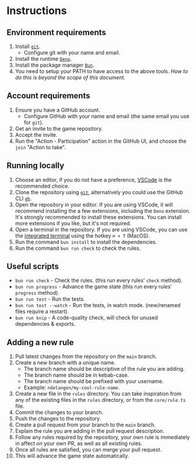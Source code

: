 # Instructions

## Environment requirements

1. Install [`git`](https://git-scm.com/).
   - Configure git with your name and email.
2. Install the runtime [`Deno`](https://docs.deno.com/runtime/manual/).
3. Install the package manager [`Bun`](https://bun.sh/).
4. You need to setup your PATH to have access to the above tools.
   _How to do this is beyond the scope of this document._

## Account requirements

1. Ensure you have a GitHub account.
   - Configure GitHub with your name and email (the same email you use for `git`).
2. Get an invite to the game repository.
3. Accept the invite.
4. Run the "Action - Participation" action in the GitHub UI, and choose the `join` "Action to take".

## Running locally

1. Choose an editor, if you do not have a preference, [VSCode](https://code.visualstudio.com/) is the recommended choice.
2. Clone the repository using [`git`](https://git-scm.com/), alternatively you could use the GitHub CLI [`gh`](https://cli.github.com/).
3. Open the repository in your editor.
   If you are using VSCode, it will recommend installing the a few extensions, including the `Deno` extension.
   It's strongly recommended to install these extensions.
   You can install more extensions if you like, but it's not required.
4. Open a terminal in the repository. If you are using VSCode, you can use the [integrated terminal](https://code.visualstudio.com/docs/terminal/basics) using the hotkey `⌘ + T` (MacOS).
5. Run the command `bun install` to install the dependencies.
6. Run the command `bun run check` to check the rules.

## Useful scripts

- `bun run check` - Check the rules. (this run every rules' `check` method).
- `bun run progress` - Advance the game state (this run every rules' `progress` method).
- `bun run test` - Run the tests.
- `bun run test --watch` - Run the tests, in watch mode. (new/renamed files require a restart).
- `bun run knip` - A code-quality check, will check for unused dependencies & exports.

## Adding a new rule

1. Pull latest changes from the repository on the `main` branch.
2. Create a new branch with a unique name.
   - The branch name should be descriptive of the rule you are adding.
   - The branch name should be in kebab-case.
   - The branch name should be prefixed with your username.
   - Example: `ndelangen/my-cool-rule-name`.
3. Create a new file in the `rules` directory.
   You can take inspiration from any of the existing files in the `rules` directory, or from the `core/rule.ts` file.
4. Commit the changes to your branch.
5. Push the changes to the repository.
6. Create a pull request from your branch to the `main` branch.
7. Explain the rule you are adding in the pull request description.
8. Follow any rules required by the repository, your own rule is immediately in affect on your own PR, as well as all existing rules.
9. Once all rules are satisfied, you can merge your pull request.
10. This will advance the game state automatically.
